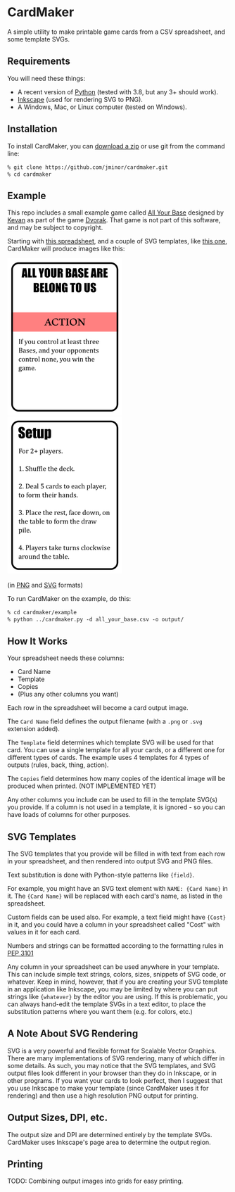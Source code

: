 # CardMaker

A simple utility to make printable game cards from a CSV spreadsheet, and some template SVGs.

## Requirements

You will need these things:
- A recent version of [Python](https://python.org/) (tested with 3.8, but any 3+ should work).
- [Inkscape](https://inkscape.org/) (used for rendering SVG to PNG).
- A Windows, Mac, or Linux computer (tested on Windows).

## Installation

To install CardMaker, you can [download a zip](https://github.com/jminor/cardmaker/archive/master.zip) or use git from the command line:

```
% git clone https://github.com/jminor/cardmaker.git
% cd cardmaker
```

## Example

This repo includes a small example game called [All Your Base](http://www.dvorakgame.co.uk/index.php/All_Your_Base_deck) designed by [Kevan](http://www.dvorakgame.co.uk/index.php/User:Kevan) as part of the game [Dvorak](https://boardgamegeek.com/boardgame/9010/dvorak). That game is not part of this software, and may be subject to copyright.

Starting with [this spreadsheet](example/all_your_base.csv), and a couple of SVG templates, like [this one](example/action.svg), CardMaker will produce images like this:

![Example Image 1](example/output/ALL%20YOUR%20BASE%20ARE%20BELONG%20TO%20US.png)
![Example Image 2](example/output/Setup.png)

(in [PNG](example/output/ALL%20YOUR%20BASE%20ARE%20BELONG%20TO%20US.png) and [SVG](example/output/ALL%20YOUR%20BASE%20ARE%20BELONG%20TO%20US.svg) formats)

To run CardMaker on the example, do this:

```
% cd cardmaker/example
% python ../cardmaker.py -d all_your_base.csv -o output/
```

## How It Works

Your spreadsheet needs these columns:
- Card Name
- Template
- Copies
- (Plus any other columns you want)

Each row in the spreadsheet will become a card output image.

The `Card Name` field defines the output filename (with a `.png` or `.svg` extension added).

The `Template` field determines which template SVG will be used for that card. You can use a single template for all your cards, or a different one for different types of cards. The example uses 4 templates for 4 types of outputs (rules, back, thing, action).

The `Copies` field determines how many copies of the identical image will be produced when printed. (NOT IMPLEMENTED YET)

Any other columns you include can be used to fill in the template SVG(s) you provide. If a column is not used in a template, it is ignored - so you can have loads of columns for other purposes.

## SVG Templates

The SVG templates that you provide will be filled in with text from each row in your spreadsheet, and then rendered into output SVG and PNG files.

Text substitution is done with Python-style patterns like `{field}`.

For example, you might have an SVG text element with `NAME: {Card Name}` in it. The `{Card Name}` will be replaced with each card's name, as listed in the spreadsheet.

Custom fields can be used also. For example, a text field might have `{Cost}` in it, and you could have a column in your spreadsheet called "Cost" with values in it for each card.

Numbers and strings can be formatted according to the formatting rules in [PEP 3101](https://www.python.org/dev/peps/pep-3101/)

Any column in your spreadsheet can be used anywhere in your template. This can include simple text strings, colors, sizes, snippets of SVG code, or whatever. Keep in mind, however, that if you are creating your SVG template in an application like Inkscape, you may be limited by where you can put strings like `{whatever}` by the editor you are using. If this is problematic, you can always hand-edit the template SVGs in a text editor, to place the substitution patterns where you want them (e.g. for colors, etc.)

## A Note About SVG Rendering

SVG is a very powerful and flexible format for Scalable Vector Graphics. There are many implementations of SVG rendering, many of which differ in some details. As such, you may notice that the SVG templates, and SVG output files look different in your browser than they do in Inkscape, or in other programs. If you want your cards to look perfect, then I suggest that you use Inkscape to make your template (since CardMaker uses it for rendering) and then use a high resolution PNG output for printing.

## Output Sizes, DPI, etc.

The output size and DPI are determined entirely by the template SVGs. CardMaker uses Inkscape's page area to determine the output region.

## Printing

TODO: Combining output images into grids for easy printing.

